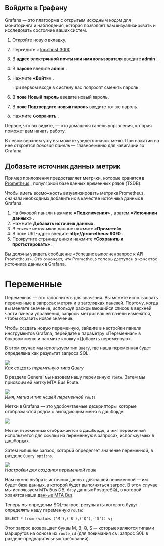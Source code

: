 ## Войдите в Графану

Grafana — это платформа с открытым исходным кодом для мониторинга и наблюдения, которая позволяет вам визуализировать и исследовать состояние ваших систем.

1. Откройте новую вкладку.
    
2. Перейдите к [localhost:3000](http://localhost:3000) .
    
3. В **адрес электронной почты или имя пользователя** введите **admin** .
    
4. В **пароле** введите **admin** .
    
5. Нажмите **«Войти»** .
    
    При первом входе в систему вас попросят сменить пароль:
    
6. В **поле Новый пароль** введите новый пароль.
    
7. В **поле Подтвердите новый пароль** введите тот же пароль.
    
8. Нажмите **Сохранить** .
    

Первое, что вы видите, — это домашняя панель управления, которая поможет вам начать работу.

В левом верхнем углу вы можете увидеть значок меню. При нажатии на нее откроется _боковая панель_ — главное меню для навигации по Grafana.

## Добавьте источник данных метрик

Пример приложения предоставляет метрики, которые хранятся в [Prometheus](https://prometheus.io/) , популярной базе данных временных рядов (TSDB).

Чтобы иметь возможность визуализировать метрики Prometheus, сначала необходимо добавить их в качестве источника данных в Grafana.

1. На боковой панели нажмите **«Подключения»** , а затем **«Источники данных»** .
2. Нажмите **Добавить источник данных** .
3. В списке источников данных нажмите **«Прометей»** .
4. В поле URL-адрес введите **http://prometheus:9090** .
5. Прокрутите страницу вниз и нажмите **«Сохранить и протестировать»** .

Вы должны увидеть сообщение «Успешно выполнен запрос к API Prometheus». Это означает, что Prometheus теперь доступен в качестве источника данных в Grafana.
# Переменные

Переменная — это заполнитель для значения. Вы можете использовать переменные в запросах метрик и в заголовках панелей. Поэтому, когда вы меняете значение, используя раскрывающийся список в верхней части панели управления, запросы метрик вашей панели изменятся, чтобы отразить новое значение.

Чтобы создать новую переменную, зайдите в настройки панели инструментов Grafana, перейдите к параметру «Переменная» в боковом меню и нажмите кнопку «Добавить переменную».  
  
В этом случае мы используем тип `Query`, где наша переменная будет определена как результат запроса SQL.  
  
![](https://habrastorage.org/r/w1560/webt/s2/zy/y_/s2zyy_cwjoy3wv_wfu1obpvrfca.jpeg)  
_Как создать переменную типа Query_  
  
В разделе General мы назовем нашу переменную `route`. Затем мы присвоим ей метку MTA Bus Route.  
  
![](https://habrastorage.org/r/w1560/webt/r3/uv/of/r3uvofo5ieluzg4-jzyzj-aj9ho.jpeg)  
_Имя, метка и тип нашей переменной `route`_  
  
Метки в Grafana — это удобочитаемые дескрипторы, которые отображаются рядом с выпадающим меню в дашборде:  
  
![](https://habrastorage.org/r/w1560/webt/nl/gm/x5/nlgmx59nhpoaso-zhbvyj-nc1eu.jpeg)  
  
Метки переменных отображаются в дашборде, а имя переменной используется для ссылки на переменную в запросах, используемых в дашбордах.  
  
Затем напишем запрос, который определяет значение переменной, в разделе `Query options`.
  
![](https://habrastorage.org/r/w1560/webt/gm/to/xl/gmtoxld8phppoe0sm340zgiowsu.jpeg)  
_Настройки для создания переменной route_  
  
Нам нужно выбрать источник данных для нашей переменной — им будет база данных, в которой будет выполняться запрос. В этом случае мы используем MTA Bus DB, базу данных PostgreSQL, в которой хранятся наши [данные MTA Bus](https://github.com/timescale/examples/tree/master/mta).  
  
Теперь мы определим SQL-запрос, результаты которого будут определять нашу переменную `route`:  
  

```
SELECT * from (values ('M'),('B'),('Q'),('S')) v;
```

  
Этот запрос возвращает буквы M, B, Q, S — которые являются типами маршрутов на основе их `route_id` (для понимания см. запрос SQL в разделе предварительных требований).